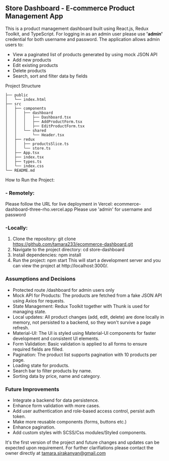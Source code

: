 ## Store Dashboard - E-commerce Product Management App
This is a product management dashboard built using React.js, Redux Toolkit, and TypeScript. 
For logging in as an admin user please use **'admin'** credential for both username and password. The application allows admin users to:

- View a paginated list of products generated by using mock JSON API 
- Add new products
- Edit existing products
- Delete products
- Search, sort and filter data by fields

Project Structure
```
├── public
│   └── index.html
├── src
│   ├── components
│   │   ├── dashboard
│   │   │   ├── Dashboard.tsx
│   │   │   ├── AddProductForm.tsx
│   │   │   ├── EditProductForm.tsx
│   │   └── shared
│   │       └── Header.tsx
│   ├── redux
│   │   ├── productsSlice.ts
│   │   └── store.ts
│   ├── App.tsx
│   ├── index.tsx
│   ├── types.ts
│   └── index.css
└── README.md
```

How to Run the Project:
### - Remotely:
Please follow the URL for live deployment in Vercel: ecommerce-dashboard-three-rho.vercel.app
Please use 'admin' for username and password

### -Locally:
1. Clone the repository: git clone https://github.com/tamara233/ecommerce-dashboard.git
2. Navigate to the project directory: cd store-dashboard
3. Install dependencies: npm install
4. Run the project: npm start
This will start a development server and you can view the project at http://localhost:3000/.

### Assumptions and Decisions
- Protected route /dashboard for admin users only 
- Mock API for Products: The products are fetched from a fake JSON API using Axios for requests. 
- State Management: Redux Toolkit together with Thunk is used for managing state.
- Local updates: All product changes (add, edit, delete) are done locally in memory, not persisted to a backend, so they won't survive a page refresh.
- Material-UI: The UI is styled using Material-UI components for faster development and consistent UI elements.
- Form Validation: Basic validation is applied to all forms to ensure required fields are filled.
- Pagination: The product list supports pagination with 10 products per page.
- Loading state for products.
- Search bar to filter products by name.
- Sorting data by price, name and category.

### Future Improvements
- Integrate a backend for data persistence.
- Enhance form validation with more cases.
- Add user authentication and role-based access control, persist auth token.
- Make more reusable components (forms, buttons etc.)
- Enhance pagination.
- Add custom styles with SCSS/Css modules/Styled components.

It's the first version of the project and future changes and updates can be expected upon requirement. For further clarifiations please contact the owner directly at tamara.sirakanyan@gmail.com
